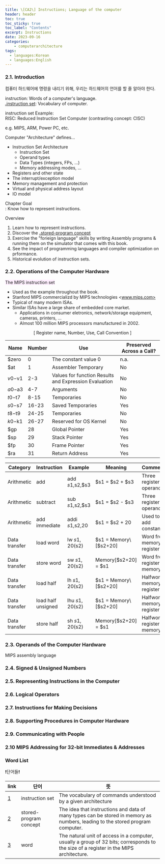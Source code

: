 ```yaml
---
title: \[CA2\] Instructions; Language of the computer
header: header
toc: true
toc_sticky: true
toc_label: "Contents"
excerpt: Instructions
date: 2023-09-16
categories:
    - computerarchitecture
tags:
  - languages:Korean
  - languages:English
---
```


<style>
    a.links {
        font-size: 4px;
    }
    span.cf {
        background-color: #fef;
    }
    span.imp {
        color: #f00;
        font-style: bold;
    }
</style>

### 2.1. Introduction

컴퓨터 하드웨어에 명령을 내리기 위해, 우리는 하드웨어의 언어를 할 줄 알아야 한다.

instruction: Words of a computer's language.<br>
<a id="r1" class="links" href="#w1" title="instruction set: The vocabulary of commands understood by a given architecture">[1]</a><u>instruction set</u>: Vocabulary of computer.

instruction set Example:<br>
RISC: Reduced Instruction Set Computer (contrasting concept: CISC)

e.g. MIPS, ARM, Power PC, etc.

Computer "Architecture" defines...
- Instruction Set Architecture
  - Instruction Set
  - Operand types
  - Data Types (integers, FPs, ...)
  - Memory addressing modes, ...
- Registers and other state
- The interrupt/exception model
- Memory management and protection
- Virtual and physical address layout
- IO model

Chapter Goal<br>
: Know how to represent instructions.

Overview<br>
1. Learn how to represent instructions.
2. Discover the <a id="r2" class="links" href="#w2" title="stored-program concept: The idea that instructions and data of many types can be stored in memory as numbers, leading to the stored program computer.">[2]</a><u>stored-program concept</u>
3. Exercise the "forieign language" skills by writing Assembly programs & running them on the simulator that comes with this book.
4. See the impact of programming languages and compiler optimization on prformance.
5. Historical evolution of instruction sets.

### 2.2. Operations of the Computer Hardware

<span class="cf">The MIPS instruction set</span>
 - Used as the example throughout the book.
 - Stanford MIPS commercializd by MIPS technologies <www.mips.com>
 - Typical of many modern ISAs.
 - Similar ISAs have a large share of embedded core market.
   - Applications in consumer eletronics, network/storage equipment, cameras, printers, ...
   - Almost 100 million MIPS processors manufactured in 2002.

<p align="center"> [ Register name, Number, Use, Call Convention ] </p>

| Name | Number | Use | Preserved Across a Call? |
| --- | --- | --- | --- |
| $zero | 0 | The constant value 0 | n.a. |
| $at | 1 | Assembler Temporary | No |
| $v0-$v1 | 2-3 | Values for function Results and Expression Evaluation | No |
| $a0-$a3 | 4-7 | Arguments | No |
| $t0-$t7 | 8-15 | Temporaries | No |
| $s0-$s7 | 16-23 | Saved Temporaries | Yes |
| $t8-$t9 | 24-25 | Temporaries | No |
| $k0-$k1 | 26-27 | Reserved for OS Kernel | No |
| $gp | 28 | Global Pointer | Yes |
| $sp | 29 | Stack Pointer | Yes |
| $fp | 30 | Frame Pointer | Yes |
| $ra | 31 | Return Address | Yes |


| Category | Instruction | Example | Meaning | Comments |
| --- | --- | --- | --- | --- |
| Arithmetic | add | add $s1,$s2,$s3 | $s1 = $s2 + $s3 | Three register operands |
| Arithmetic | subtract | sub $s1,$s2,$s3 | $s1 = $s2 - $s3 | Three register operands |
| Arithmetic | add immediate | addi $s1,$s2,20 | $s1 = $s2 + 20 | Used to add constants |
| Data transfer | load word | lw $s1,20($s2) | $s1 = Memory\[$s2+20\] | Word from memory to register |
| Data transfer | store word | sw $s1,20($s2) | Memory\[$s2+20\] = $s1 | Word from register to memory |
| Data transfer | load half | lh $s1,20($s2) | $s1 = Memory\[$s2+20\] | Halfword memory to register |
| Data transfer | load half unsigned | lhu $s1,20($s2) | $s1 = Memory\[$s2+20\] | Halfword memory to register |
| Data transfer | store half | sh $s1,20($s2) | Memory\[$s2+20\] = $s1 | Halfword register to memory |


### 2.3. Operands of the Computer Hardware

MIPS assembly language




### 2.4. Signed & Unsigned Numbers
### 2.5. Representing Instructions in the Computer
### 2.6. Logical Operators
### 2.7. Instructions for Making Decisions
### 2.8. Supporting Procedures in Computer Hardware
### 2.9. Communicating with People
### 2.10 MIPS Addressing for 32-bit Immediates & Addresses

### Word List

❗단어들❗

| link | 단어 | 뜻 |
| --- | --- | --- |
| <a id="w1" href="#r1">1</a> | instruction set | The vocabulary of commands understood by a given architecture |
| <a id="w2" href="#r2">2</a> | stored-program concept | The idea that instructions and data of many types can be stored in memory as numbers, leading to the stored program computer. |
| <a id="w3" href="#r3">3</a> | word | The natural unit of access in a computer, usually a group of 32 bits; corresponds to the size of a register in the MIPS architecture. |


